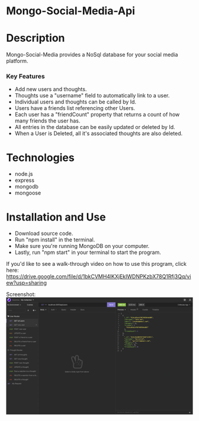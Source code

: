 # Mongo-Social-Media-Api

# Description
Mongo-Social-Media provides a NoSql database for your social media platform.

### Key Features
* Add new users and thoughts.
* Thoughts use a "username" field to automatically link to a user.
* Individual users and thoughts can be called by Id.
* Users have a friends list referencing other Users.
* Each user has a "friendCount" property that returns a count of how many friends the user has.
* All entries in the database can be easily updated or deleted by Id.
* When a User is Deleted, all it's associated thoughts are also deleted.

# Technologies
* node.js
* express
* mongodb
* mongoose

# Installation and Use
* Download source code.
* Run "npm install" in the terminal.
* Make sure you're running MongoDB on your computer.
* Lastly, run "npm start" in your terminal to start the program.

If you'd like to see a walk-through video on how to use this program, click here: https://drive.google.com/file/d/1bkCVMH4lKXjEkIWDNPKzbX78Q1Rfj3Qq/view?usp=sharing

Screenshot:  
<img src="./assets/images/Screenshot.png">
